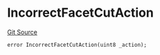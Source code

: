 # IncorrectFacetCutAction
[Git Source](https://github.com/thrackle-io/tron/blob/63fcd46f6c4c395f84afa43dab91856da44b1c42/src/protocol/economic/ruleProcessor/RuleProcessorDiamondLib.sol)


```solidity
error IncorrectFacetCutAction(uint8 _action);
```

